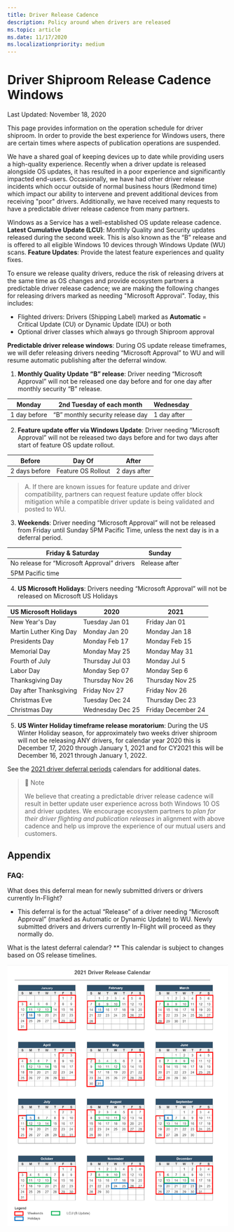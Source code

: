 ```yaml
---
title: Driver Release Cadence
description: Policy around when drivers are released
ms.topic: article
ms.date: 11/17/2020
ms.localizationpriority: medium
---
```


# Driver Shiproom Release Cadence Windows
Last Updated: November 18, 2020

This page provides information on the operation schedule for driver shiproom. In order to provide the best experience for Windows users, there are certain times where aspects of publication operations are suspended.

We have a shared goal of keeping devices up to date while providing users a high-quality experience.  Recently when a driver update is released alongside OS updates, it has resulted in a poor experience and significantly impacted end-users. Occasionally, we have had other driver release incidents which occur outside of normal business hours (Redmond time) which impact our ability to intervene and prevent additional devices from receiving "poor" drivers. Additionally, we have received many requests to have a predictable driver release cadence from many partners.

Windows as a Service has a well-established OS update release cadence.
    **Latest Cumulative Update (LCU)**: Monthly Quality and Security updates released during the second week.  This is also known as the “B” release and is offered to all eligible Windows 10 devices through Windows Update (WU) scans.
    **Feature Updates**: Provide the latest feature experiences and quality fixes.

To ensure we release quality drivers, reduce the risk of releasing drivers at the same time as OS changes and provide ecosystem partners a predictable driver release cadence; we are making the following changes for releasing drivers marked as needing "Microsoft Approval". Today, this includes:
* Flighted drivers:  Drivers (Shipping Label) marked as **Automatic** = Critical Update (CU) or Dynamic Update (DU) or both 
* Optional driver classes which always go through Shiproom approval

**Predictable driver release windows**: During OS update release timeframes, we will defer releasing drivers needing “Microsoft Approval” to WU and will resume automatic publishing after the deferral window.

1. **Monthly Quality Update “B” release**: Driver needing “Microsoft Approval” will not be released one day before and for one day after monthly security “B” release. 

|Monday|2nd Tuesday of each month|Wednesday| 
|----|----|----|
|1 day before|“B” monthly security release day|1 day after|

2. **Feature update offer via Windows Update**: Driver needing “Microsoft Approval” will not be released two days before and for two days after start of feature OS update rollout.

|Before | Day Of | After |
|----|----|----|
|2 days before | Feature OS Rollout | 2 days after |

> A. If there are known issues for feature update and driver compatibility, partners can request feature update offer block mitigation while a compatible driver update is being validated and posted to WU.

3. **Weekends**: Driver needing “Microsoft Approval” will not be released from Friday until Sunday 5PM Pacific Time, unless the next day is in a deferral period.

|Friday & Saturday |	Sunday |
|--------|----|
|No release for “Microsoft Approval” drivers | Release after 
5PM Pacific time |

4. **US Microsoft Holidays**: Drivers needing “Microsoft Approval” will not be released on Microsoft US Holidays

|US Microsoft Holidays | 2020 |	2021 |
|----|----|----|
|New Year's Day | Tuesday Jan 01 | Friday Jan 01 |
|Martin Luther King Day | Monday Jan 20 | Monday Jan 18 |
|Presidents Day | Monday Feb 17 | Monday Feb 15 |
|Memorial Day | Monday May 25 | Monday May 31 |
|Fourth of July | Thursday Jul 03 | Monday Jul 5 |
|Labor Day | Monday Sep 07 | Monday Sep 6 |
|Thanksgiving Day | Thursday Nov 26 | Thursday Nov 25 |
|Day after Thanksgiving | Friday Nov 27 |  Friday Nov 26 |
|Christmas Eve | Tuesday Dec 24 | Thursday Dec 23 |
|Christmas Day | Wednesday Dec 25 | Friday December 24 |

5. **US Winter Holiday timeframe release moratorium**: During the US Winter Holiday season, for approximately two weeks driver shiproom will not be releasing ANY drivers, for calendar year 2020 this is December 17, 2020 through January 1, 2021 and for CY2021 this will be December 16, 2021 through January 1, 2022. 

See the [2021 driver deferral periods](#calendar) calendars for additional dates. 
 
> 📘 Note
>
> We believe that creating a predictable driver release cadence will result in better update user experience across both Windows 10 OS and driver updates. We encourage ecosystem partners to _plan for their driver flighting and publication releases_ in alignment with above cadence and help us improve the experience of our mutual users and customers. 
 
## Appendix
### FAQ:
What does this deferral mean for newly submitted drivers or drivers currently In-Flight?
* This deferral is for the actual “Release” of a driver needing “Microsoft Approval” (marked as Automatic or Dynamic Update) to WU.  Newly submitted drivers and drivers currently In-Flight will proceed as they normally do.  

<a id="calendar"></a>What is the latest deferral calendar?
** This calendar is subject to changes based on OS release timelines.
 
![Image 2021 Driver Release Calendar](images/2021driverReleaseCalendar.png)